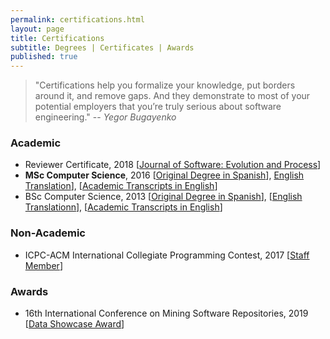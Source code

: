 ```yaml
---
permalink: certifications.html
layout: page
title: Certifications
subtitle: Degrees | Certificates | Awards
published: true
---
```


> "Certifications help you formalize your knowledge, put borders around it, and remove gaps. And they demonstrate to most of your potential employers that you’re truly serious about software engineering."
> -- <cite>Yegor Bugayenko</cite>

### Academic

- Reviewer Certificate, 2018 \[[Journal of Software: Evolution and Process](../files/certificates/SMR_Certificate.pdf)\]
- **MSc Computer Science**, 2016  \[[Original Degree in Spanish]()\], [English Translation](../files/certificates/MSc_Degree_(certified)_eng.pdf)\], \[[Academic Transcripts in English](../files/certificates/MSc_Academis_Transcript-eng.pdf)\]
- BSc Computer Science, 2013 \[[Original Degree in Spanish](../files/certificates/BSc_Degree_Original.pdf)\], \[[English Translationn](../files/certificates/BSc_Degree_(certified)_eng.pdf)\], \[[Academic Transcripts in English](../files/certificates/BSc_Academis_Transcript-eng.pdf)\]

### Non-Academic

- ICPC-ACM International Collegiate Programming Contest, 2017 \[[Staff Member](../files/certificates/2017_CertificateStaff_Caribbean_Finals_419972.pdf)\]

### Awards

- 16th International Conference on Mining Software Repositories, 2019 \[[Data Showcase Award]()\]
